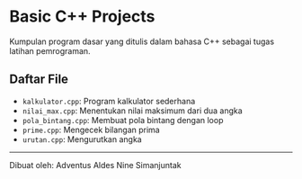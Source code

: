 # Basic C++ Projects

Kumpulan program dasar yang ditulis dalam bahasa C++ sebagai tugas latihan pemrograman.

## Daftar File
- `kalkulator.cpp`: Program kalkulator sederhana
- `nilai_max.cpp`: Menentukan nilai maksimum dari dua angka
- `pola_bintang.cpp`: Membuat pola bintang dengan loop
- `prime.cpp`: Mengecek bilangan prima
- `urutan.cpp`: Mengurutkan angka

---

Dibuat oleh: Adventus Aldes Nine Simanjuntak
